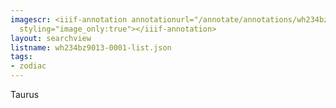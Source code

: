 ```yaml
---
imagescr: <iiif-annotation annotationurl="/annotate/annotations/wh234bz9013-0001-004.json"
  styling="image_only:true"></iiif-annotation>
layout: searchview
listname: wh234bz9013-0001-list.json
tags:
- zodiac
---
```

Taurus